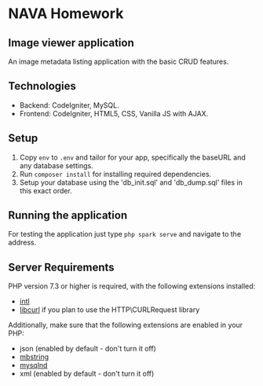 # NAVA Homework

## Image viewer application

An image metadata listing application with the basic CRUD features.

## Technologies

- Backend: CodeIgniter, MySQL.
- Frontend: CodeIgniter, HTML5, CSS, Vanilla JS with AJAX.

## Setup

1. Copy `env` to `.env` and tailor for your app, specifically the baseURL
and any database settings.
2. Run `composer install` for installing required dependencies.
3. Setup your database using the 'db_init.sql' and 'db_dump.sql' files in this exact order.

## Running the application

For testing the application just type `php spark serve` and navigate to the address.

## Server Requirements

PHP version 7.3 or higher is required, with the following extensions installed:

- [intl](http://php.net/manual/en/intl.requirements.php)
- [libcurl](http://php.net/manual/en/curl.requirements.php) if you plan to use the HTTP\CURLRequest library

Additionally, make sure that the following extensions are enabled in your PHP:

- json (enabled by default - don't turn it off)
- [mbstring](http://php.net/manual/en/mbstring.installation.php)
- [mysqlnd](http://php.net/manual/en/mysqlnd.install.php)
- xml (enabled by default - don't turn it off)
